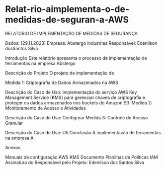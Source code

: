 # Relat-rio-aimplementa-o-de-medidas-de-seguran-a-AWS

RELATÓRIO DE IMPLEMENTAÇÃO DE MEDIDAS DE SEGURANÇA

Dados: [29.11.2023] Empresa: Abstergo Industries Responsável: Edenilson dosSantos Silva

Introdução Este relatório apresenta o processo de implementação de ferramentas na empresa Abstergo

Descrição do Projeto O projeto de implementação de

Medida 1: Criptografia de Dados Armazenados na AWS

Descrição do Caso de Uso: Implementação do serviço AWS Key Management Service (KMS) para gerenciar chaves de criptografia e proteger os dados armazenados nos buckets do Amazon S3.
Medida 2: Monitoramento de Acesso e Atividades

Descrição do Caso de Uso: Configurar
Medida 3: Controle de Acesso Granular

Descrição do Caso de Uso: Uti
Conclusão A implementação de ferramentas na empresa A

Anexos

Manuais de configuração AWS KMS
Documento
Planilhas de Políticas IAM
Assinatura do Responsável pelo Projeto: Edenilson dos Santos Silva







